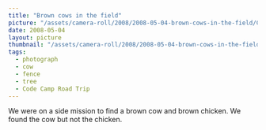 ```yaml
---
title: "Brown cows in the field"
picture: "/assets/camera-roll/2008/2008-05-04-brown-cows-in-the-field/CodeCamp40_Cow.jpg"
date: 2008-05-04
layout: picture
thumbnail: "/assets/camera-roll/2008/2008-05-04-brown-cows-in-the-field/CodeCamp40_Cow-thumbnail.jpg"
tags:
  - photograph
  - cow
  - fence
  - tree
  - Code Camp Road Trip
---
```

We were on a side mission to find a brown cow and brown chicken. We found the cow but not the chicken.